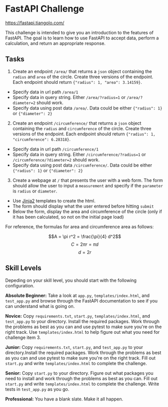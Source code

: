 # FastAPI Challenge

https://fastapi.tiangolo.com/

This challenge is intended to give you an introduction to the features of FastAPI.
The goal is to learn how to use FastAPI to accept data, perform a calculation, and return an appropriate response.

## Tasks

1. Create an endpoint `/area/` that returns a `json` object containing the `radius` and `area` of the circle. Create three versions of the endpoint. Each endpoint should return `{"radius": 1, "area": 3.14159}`.
  - Specify data in url path `/area/1`
  - Specify data in query string. Either `/area/?radius=1` or `/area/?diameter=2` should work.
  - Specify data using post data `/area/`. Data could be either `{"radius": 1}` or `{"diameter": 2}`
2. Create an endpoint `/circumference/` that returns a `json` object containing the `radius` and `circumference` of the circle. Create three versions of the endpoint. Each endpoint should return `{"radius": 1, "circumference": 6.28318}`.
  - Specify data in url path `/circumference/1`
  - Specify data in query string. Either `/circumference/?radius=1` or `/circumference/?diameter=2` should work.
  - Specify data using post data `/circumference/`. Data could be either `{"radius": 1}` or `{"diameter": 2}`
3. Create a webpage at `/` that presents the user with a web form. The form should allow the user to input a `measurement` and specify if the `parameter` is `radius` or `diameter`.
  - Use [Jinja2](https://jinja.palletsprojects.com/) templates to create the html.
  - The form should display what the user entered before hitting `submit`
  - Below the form, display the area and circumference of the circle (only if it has been calculated, so not on the initial page load)

For reference, the formulas for area and circumference area as follows:

$$A = \pi r^2 = \frac{\pi}{4} d^2$$
$$C = 2 \pi r = \pi d$$
$$d = 2 r$$

## Skill Levels

Depeding on your skill level, you should start with the following configuration.

**Absolute Beginner:**
Take a look at `app.py`, `templates/index.html`, and `test_app.py` and browse through the FastAPI documentation to see if you can understand what is going on.

**Novice:**
Copy `requirements.txt`, `start.py`, `templates/index.html`, and `test_app.py` to your directory. Install the required packages. Work through the problems as best as you can and use pytest to make sure you're on the right track. Use `templates/index.html` to help figure out what you need for challenge item 3.

**Junior:**
Copy `requirements.txt`, `start.py`, and `test_app.py` to your directory.Install the required packages. Work through the problems as best as you can and use pytest to make sure you're on the right track. Fill out `start.py` and write `templates/index.html` to complete the challenge.

**Senior:**
Copy `start.py` to your directory. Figure out what packages you need to install and work through the problems as best as you can. Fill out `start.py` and write `templates/index.html` to complete the challenge. Write tests in `test_app.py` as you go.

**Professional:**
You have a blank slate. Make it all happen.

